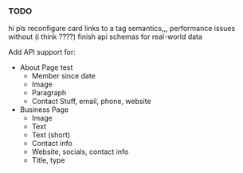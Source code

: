### TODO

hi pls reconfigure card links to a tag semantics,,, performance issues without (i think ????)
finish api schemas for real-world data

Add API support for:
- About Page
test
    - Member since date
    - Image
    - Paragraph
    - Contact Stuff, email, phone, website
- Business Page
    - Image
    - Text
    - Text (short)
    - Contact info
    - Website, socials, contact info
    - Title, type